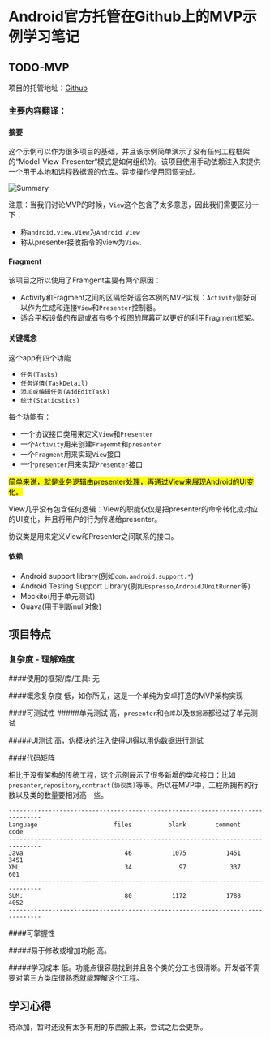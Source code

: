 # Android官方托管在Github上的MVP示例学习笔记

## TODO-MVP
项目的托管地址：[Github](https://github.com/googlesamples/android-architecture/blob/todo-mvp/README.md)
### 主要内容翻译：
#### 摘要

这个示例可以作为很多项目的基础，并且该示例简单演示了没有任何工程框架的“Model-View-Presenter“模式是如何组织的。该项目使用手动依赖注入来提供一个用于本地和远程数据源的仓库。异步操作使用回调完成。


![Summary](https://github.com/googlesamples/android-architecture/wiki/images/mvp.png)

注意：当我们讨论MVP的时候，`View`这个包含了太多意思，因此我们需要区分一下：

* 称`android.view.View`为`Android View`
* 称从presenter接收指令的view为`View`.

#### Fragment

该项目之所以使用了Framgent主要有两个原因：

* Activity和Fragment之间的区隔恰好适合本例的MVP实现：`Activity`刚好可以作为生成和连接`View`和`Presenter`控制器。
* 适合平板设备的布局或者有多个视图的屏幕可以更好的利用Fragment框架。

#### 关键概念

这个app有四个功能

* `任务(Tasks)`
* `任务详情(TaskDetail)`
* `添加或编辑任务(AddEditTask)`
* `统计(Staticstics)`

每个功能有：

* 一个协议接口类用来定义`View`和`Presenter`
* 一个`Activity`用来创建`Fragemnt`和`presenter`
* 一个`Fragment`用来实现`View`接口
* 一个`presenter`用来实现`Presenter`接口

<mark>简单来说，就是业务逻辑由presenter处理，再通过View来展现Android的UI变化。</mark>

View几乎没有包含任何逻辑：View的职能仅仅是把presenter的命令转化成对应的UI变化，并且将用户的行为传递给presenter。

协议类是用来定义View和Presenter之间联系的接口。

#### 依赖

* Android support library(例如`com.android.support.*`)
* Android Testing Support Library(例如`Espresso`,`AndroidJUnitRunner`等)
* Mockito(用于单元测试)
* Guava(用于判断null对象)

## 项目特点
### 复杂度 - 理解难度
####使用的框架/库/工具:
无

####概念复杂度
低，如你所见，这是一个单纯为安卓打造的MVP架构实现

####可测试性
#####单元测试
高，`presenter`和`仓库`以及`数据源`都经过了单元测试

#####UI测试
高，伪模块的注入使得UI得以用伪数据进行测试

####代码矩阵

相比于没有架构的传统工程，这个示例展示了很多新增的类和接口：比如`presenter`,`repository`,`contract(协议类)`等等。所以在MVP中，工程所拥有的行数以及类的数量要相对高一些。

```
-------------------------------------------------------------------------------
Language                     files          blank        comment           code
-------------------------------------------------------------------------------
Java                            46           1075           1451           3451
XML                             34             97            337            601
-------------------------------------------------------------------------------
SUM:                            80           1172           1788           4052
-------------------------------------------------------------------------------
```

####可掌握性

#####易于修改或增加功能
高。

#####学习成本
低。功能点很容易找到并且各个类的分工也很清晰。开发者不需要对第三方类库很熟悉就能理解这个工程。
## 学习心得

待添加，暂时还没有太多有用的东西搬上来，尝试之后会更新。

